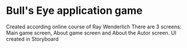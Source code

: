 # Bull's Eye application game
Created according online course of Ray Wenderlich
There are 3 screens: Main game screen, About game screen and About the Autor screen.
UI created in Storyboard
